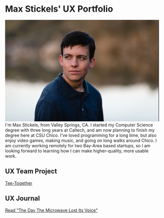 # Max Stickels' UX Portfolio
<img src="./assets/portraitphoto.JPG" width="600">
I'm Max Stickels, from Valley Springs, CA. I started my Computer Science degree with three long years at Caltech, and am now planning to finish my degree here at CSU Chico. I've loved programming for a long time, but also enjoy video games, making music, and going on long walks around Chico. I am currently working remotely for two Bay-Area based startups, so I am looking forward to learning how I can make higher-quality, more usable work.

## UX Team Project

[Tee-Together](https://chicostate.github.io/UX-Tee-Together/)

## UX Journal

[Read "The Day The Microwave Lost Its Voice"](j01/)
